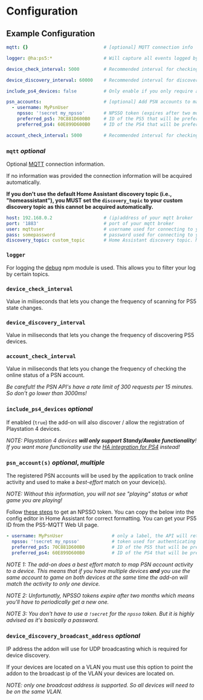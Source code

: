 # Configuration

## Example Configuration
```yaml
mqtt: {}                            # [optional] MQTT connection info

logger: @ha:ps5:*                   # Will capture all events logged by PS5-MQTT

device_check_interval: 5000         # Recommended interval for checking device state

device_discovery_interval: 60000    # Recommended interval for discovering 'new' devices

include_ps4_devices: false          # Only enable if you only require awake/standby functionality

psn_accounts:                       # [optional] Add PSN accounts to match online activity to your devices
  - username: MyPsnUser            
    npsso: '!secret my_npsso'       # NPSSO token (expires after two months 😢)
    preferred_ps5: 70C881D600B0     # ID of the PS5 that will be preferred when activity can be matched to multiple PS5's 
    preferred_ps4: 60E899D600B0     # ID of the PS4 that will be preferred when activity can be matched to multiple PS4's

account_check_interval: 5000        # Recommended interval for checking account state (don't go lower than 3000!)
```

### `mqtt` *optional*
Optional [MQTT][mqtt-broker] connection information. 

If no information was provided the connection information will be acquired automatically.

**If you don't use the default Home Assistant discovery topic (i.e., "homeassistant"), you MUST set the `discovery_topic` to your custom discovery topic as this cannot be acquired automatically.**

```yaml
host: 192.168.0.2                   # (ip)address of your mqtt broker
port: '1883'                        # port of your mqtt broker
user: mqttuser                      # username used for connecting to your mqtt broker
pass: somepassword                  # password used for connecting to your mqtt broker
discovery_topic: custom_topic       # Home Assistant discovery topic. Must be set if you've changed the discovery topic in Home Assistant. Default: homeassistant 
``` 

### `logger`
For logging the [debug][node-debug] npm module is used. This allows you to filter your log by certain topics.

### `device_check_interval`
Value in miliseconds that lets you change the frequency of scanning for PS5 state changes. 

### `device_discovery_interval`
Value in miliseconds that lets you change the frequency of discovering PS5 devices.

### `account_check_interval`
Value in miliseconds that lets you change the frequency of checking the online status of a PSN account.

*Be carefult! the PSN API's have a rate limit of 300 requests per 15 minutes. So don't go lower than 3000ms!*

### `include_ps4_devices` *optional*
If enabled (`true`) the add-on will also discover / allow the registration of Playstation 4 devices.

*NOTE: Playstation 4 devices **will only support Standy/Awake functionality**! If you want more functionality use the [HA integration for PS4][ha-ps4] instead!*

### `psn_account(s)` *optional*, *multiple*
The registered PSN accounts will be used by the application to track online activity and used to make a *best-effort* match on your device(s).

*NOTE: Without this information, you will not see "playing" status or what game you are playing!*

Follow [these steps][psn-api-auth] to get an NPSSO token. You can copy the below into the config editor in Home Assistant for correct formatting. You can get your PS5 ID from the PS5-MQTT Web UI page.

```yaml
- username: MyPsnUser                  # only a label, the API will retrieve the actual accountname with the npsso
  npsso: '!secret my_npsso'            # token used for authenticating with PSN API's
  preferred_ps5: 70C881D600B0          # ID of the PS5 that will be preferred when activity can be matched to multiple PS5's 
  preferred_ps4: 60E899D600B0          # ID of the PS4 that will be preferred when activity can be matched to multiple PS4's
```

*NOTE 1: The add-on does a best effort match to map PSN account activity to a device. This means that if you have multiple devices **and** you use the same account to game on both devices at the same time the add-on will match the activity to only one device.*

*NOTE 2: Unfortunatly, NPSSO tokens expire after two months which means you'll have to periodically get a new one.*

*NOTE 3: You don't have to use a `!secret` for the `npsso` token. But it is highly advised as it's basically a password.*


### `device_discovery_broadcast_address` *optional*
IP address the addon will use for UDP broadcasting which is required for device discovery.

If your devices are located on a VLAN you must use this option to point the addon to the broadcast ip of the VLAN your devices are located on.

*NOTE: only one broadcast address is supported. So all devices will need to be on the same VLAN.*

<!-- LINKS -->
[npsso]: https://ca.account.sony.com/api/v1/ssocookie
[ha-ps4]: https://www.home-assistant.io/integrations/ps4/
[node-debug]: https://github.com/debug-js/debug
[mqtt-broker]: https://www.home-assistant.io/integrations/mqtt/
[psn-api-auth]: https://psn-api.achievements.app/authentication/authenticating-manually#get-started
